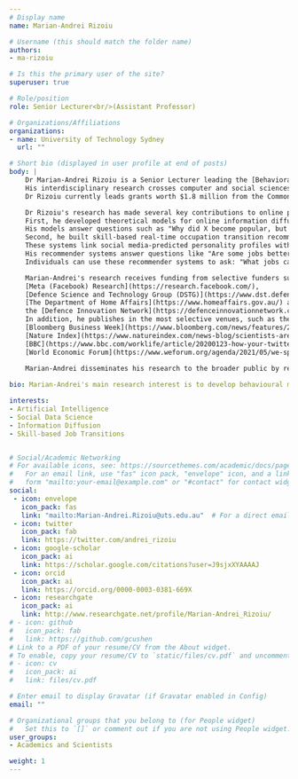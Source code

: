 ```yaml
---
# Display name
name: Marian-Andrei Rizoiu

# Username (this should match the folder name)
authors:
- ma-rizoiu

# Is this the primary user of the site?
superuser: true

# Role/position
role: Senior Lecturer<br/>(Assistant Professor)

# Organizations/Affiliations
organizations:
- name: University of Technology Sydney
  url: ""

# Short bio (displayed in user profile at end of posts)
body: |
    Dr Marian-Andrei Rizoiu is a Senior Lecturer leading the [Behavioral Data Science lab](https://www.behavioral-ds.science/) at the University of Technology Sydney. 
    His interdisciplinary research crosses computer and social sciences, blending psycholinguistics, digital communication and stochastic modelling to understand human attention dynamics in the online environment, the emergence of influence and opinion polarization.
    Dr Rizoiu currently leads grants worth $1.8 million from the Commonwealth of Australia to detect and model the spread of mis- and disinformation and its weaponized counterparts – information and influence operations.

    Dr Rizoiu's research has made several key contributions to online popularity prediction, real-time tracking and countering disinformation campaigns, and understanding shortages and mismatches in labour markets.  
    First, he developed theoretical models for online information diffusion, which can account for complex social phenomena. 
    His models answer questions such as "Why did X become popular, but not Y?" and "How can problematic content be detected based solely on how it spreads?".
    Second, he built skill-based real-time occupation transition recommender systems. 
    These systems link social media-predicted personality profiles with occupation skill requirements to construct personalized career recommendations. 
    His recommender systems answer questions like "Are some jobs better suited to one's personality?" and "Can one be happier and more engaged with a job aligned with their personality?".
    Individuals can use these recommender systems to ask: "What jobs can I readily perform based on my current skills?" and "What skills should I acquire to transition to a new job?"  

    Marian-Andrei's research receives funding from selective funders such as 
    [Meta (Facebook) Research](https://research.facebook.com/), 
    [Defence Science and Technology Group (DSTG)](https://www.dst.defence.gov.au/), 
    [The Department of Home Affairs](https://www.homeaffairs.gov.au/) and 
    the [Defence Innovation Network](https://defenceinnovationnetwork.com/). 
    In addition, he publishes in the most selective venues, such as the PNAS, PLOS ONE, PLOS Computations Biology, WWW, NeurIPS, IJCAI, and CIKM. As a result, his work has received significant media attention—including 
    [Bloomberg Business Week](https://www.bloomberg.com/news/features/2020-02-12/the-best-way-to-change-your-job-focus-on-your-personality), 
    [Nature Index](https://www.natureindex.com/news-blog/scientists-are-curious-and-idealistic-but-not-very-agreeable-compared-to-other-professions), 
    [BBC](https://www.bbc.com/worklife/article/20200123-how-your-twitter-feed-could-help-find-your-dream-job), and 
    [World Economic Forum](https://www.weforum.org/agenda/2021/05/we-spent-six-years-scouring-billions-of-links-and-found-the-web-is-both-expanding-and-shrinking/).  

    Marian-Andrei disseminates his research to the broader public by regularly contributing to [The Conversation](https://theconversation.com/profiles/marian-andrei-rizoiu-850922). In addition, he also leverages his research to real societal impact by, for example, serving as an expert for the NSW government's Defamation Law Reform or providing evidence for the Australian Federal Senate inquiry into media diversity.
  
bio: Marian-Andrei's main research interest is to develop behavioural models for human actions online, at the intersection of applied statistics, artificial intelligence and social data science, with an interdisciplinary focus on social influence and information diffusion in online communities.  

interests:
- Artificial Intelligence
- Social Data Science
- Information Diffusion
- Skill-based Job Transitions


# Social/Academic Networking
# For available icons, see: https://sourcethemes.com/academic/docs/page-builder/#icons
#   For an email link, use "fas" icon pack, "envelope" icon, and a link in the
#   form "mailto:your-email@example.com" or "#contact" for contact widget.
social:
 - icon: envelope
   icon_pack: fas
   link: "mailto:Marian-Andrei.Rizoiu@uts.edu.au"  # For a direct email link, use "mailto:test@example.org".
 - icon: twitter
   icon_pack: fab
   link: https://twitter.com/andrei_rizoiu
 - icon: google-scholar
   icon_pack: ai
   link: https://scholar.google.com/citations?user=J9sjxXYAAAAJ
 - icon: orcid
   icon_pack: ai
   link: https://orcid.org/0000-0003-0381-669X
 - icon: researchgate
   icon_pack: ai
   link: http://www.researchgate.net/profile/Marian-Andrei_Rizoiu/
# - icon: github
#   icon_pack: fab
#   link: https://github.com/gcushen
# Link to a PDF of your resume/CV from the About widget.
# To enable, copy your resume/CV to `static/files/cv.pdf` and uncomment the lines below.
# - icon: cv
#   icon_pack: ai
#   link: files/cv.pdf

# Enter email to display Gravatar (if Gravatar enabled in Config)
email: ""

# Organizational groups that you belong to (for People widget)
#   Set this to `[]` or comment out if you are not using People widget.
user_groups:
- Academics and Scientists

weight: 1
---
```

